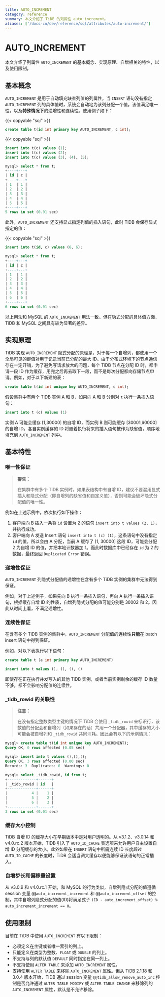 ```yaml
---
title: AUTO_INCREMENT
category: reference
summary: 本文介绍了 TiDB 的列属性 auto_increment。
aliases: ['/docs-cn/dev/reference/sql/attributes/auto-increment/']
---
```


# AUTO_INCREMENT

本文介绍了列属性 `AUTO_INCREMENT` 的基本概念、实现原理、自增相关的特性，以及使用限制。

## 基本概念

`AUTO_INCREMENT` 是用于自动填充缺省列值的列属性，当 `INSERT` 语句没有指定 `AUTO_INCREMENT` 列的具体值时，系统会自动地为该列分配一个值。该值满足唯一性，以及**特殊情况下**的递增性和连续性。使用例子如下：

{{< copyable "sql" >}}

```sql
create table t(id int primary key AUTO_INCREMENT, c int);
```

{{< copyable "sql" >}}

```sql
insert into t(c) values (1);
insert into t(c) values (2);
insert into t(c) values (3), (4), (5);
```

```sql
mysql> select * from t;
+----+---+
| id | c |
+----+---+
| 1  | 1 |
| 2  | 2 |
| 3  | 3 |
| 4  | 4 |
| 5  | 5 |
+----+---+
5 rows in set (0.01 sec)
```

此外，`AUTO_INCREMENT` 还支持显式指定列值的插入语句，此时 TiDB 会保存显式指定的值：

{{< copyable "sql" >}}

```sql
insert into t(id, c) values (6, 6);
```

```sql
mysql> select * from t;
+----+---+
| id | c |
+----+---+
| 1  | 1 |
| 2  | 2 |
| 3  | 3 |
| 4  | 4 |
| 5  | 5 |
| 6  | 6 |
+----+---+
6 rows in set (0.01 sec)
```

以上用法和 MySQL 的 `AUTO_INCREMENT` 用法一致。但在隐式分配的具体值方面，TiDB 和 MySQL 之间具有较为显著的差异。

## 实现原理

TiDB 实现 `AUTO_INCREMENT` 隐式分配的原理是，对于每一个自增列，都使用一个全局可见的键值对用于记录当前已分配的最大 ID。由于分布式环境下的节点通信存在一定开销，为了避免写请求放大的问题，每个 TiDB 节点在分配 ID 时，都申请一段 ID 作为缓存，用完之后再去取下一段，而不是每次分配都向存储节点申请。例如，对于以下新建的表：

```sql
create table t(id int unique key AUTO_INCREMENT, c int);
```

假设集群中有两个 TiDB 实例 A 和 B，如果向 A 和 B 分别对 `t` 执行一条插入语句：

```sql
insert into t (c) values (1)
```

实例 A 可能会缓存 [1,30000] 的自增 ID，而实例 B 则可能缓存 [30001,60000] 的自增 ID。各自实例缓存的 ID 将随着执行将来的插入语句被作为缺省值，顺序地填充到 `AUTO_INCREMENT` 列中。

## 基本特性

### 唯一性保证

> **警告：**
>
> 在集群中有多个 TiDB 实例时，如果表结构中有自增 ID，建议不要混用显式插入和隐式分配（即自增列的缺省值和自定义值），否则可能会破坏隐式分配值的唯一性。

例如在上述示例中，依次执行如下操作：

1. 客户端向 B 插入一条将 `id` 设置为 2 的语句 `insert into t values (2, 1)`，并执行成功。
2. 客户端向 A 发送 Insert 语句 `insert into t (c) (1)`，这条语句中没有指定 `id` 的值，所以会由 A 分配，当前 A 缓存了 [1, 30000] 这段 ID，可能会分配 2 为自增 ID 的值，并把本地计数器加 1。而此时数据库中已经存在 `id` 为 2 的数据，最终返回 `Duplicated Error` 错误。

### 递增性保证

`AUTO_INCREMENT` 列隐式分配值的递增性在含有多个 TiDB 实例的集群中无法得到保证。

例如，对于上述例子，如果先向 B 执行一条插入语句，再向 A 执行一条插入语句，根据缓存自增 ID 的性质，自增列隐式分配的值可能分别是 30002 和 2。因此从时间上看，不满足递增性。

### 连续性保证

在含有多个 TiDB 实例的集群中，`AUTO_INCREMENT` 分配值的连续性**只能**在 batch insert 语句中得到保证。

例如，对以下表执行以下语句：

```sql
create table t (a int primary key AUTO_INCREMENT)
```

```sql
insert into t values (), (), (), ()
```

即使存在正在执行并发写入的其他 TiDB 实例，或者当前实例剩余的缓存 ID 数量不够，都不会影响分配值的连续性。

### _tidb_rowid 的关联性

> **注意：**
>
> 在没有指定整数类型主键的情况下 TiDB 会使用 `_tidb_rowid` 来标识行，该数值的分配会和自增列（如果存在的话）共用一个分配器，其中缓存的大小可能会被自增列和 `_tidb_rowid` 共同消耗。因此会有以下的示例情况：

```sql
mysql> create table t(id int unique key AUTO_INCREMENT);
Query OK, 0 rows affected (0.05 sec)

mysql> insert into t values (),(),();
Query OK, 3 rows affected (0.00 sec)
Records: 3  Duplicates: 0  Warnings: 0

mysql> select _tidb_rowid, id from t;
+-------------+------+
| _tidb_rowid | id   |
+-------------+------+
|           4 |    1 |
|           5 |    2 |
|           6 |    3 |
+-------------+------+
3 rows in set (0.01 sec)
```

### 缓存大小控制

TiDB 自增 ID 的缓存大小在早期版本中是对用户透明的。从 v3.1.2、v3.0.14 和 v4.0.rc.2 版本开始，TiDB 引入了 `AUTO_ID_CACHE` 表选项来允许用户自主设置自增 ID 分配缓存的大小。此外如果在 `INSERT` 语句中所需连续 ID 长度超过 `AUTO_ID_CACHE` 的长度时，TiDB 会适当调大缓存以便能够保证该语句的正常插入。

### 自增步长和偏移量设置

从 v3.0.9 和 v4.0.rc.1 开始，和 MySQL 的行为类似，自增列隐式分配的值遵循 session 变量 `@@auto_increment_increment` 和 `@@auto_increment_offset` 的控制，其中自增列隐式分配的值(ID)将满足式子 `(ID - auto_increment_offset) % auto_increment_increment == 0`。

## 使用限制

目前在 TiDB 中使用 `AUTO_INCREMENT` 有以下限制：

- 必须定义在主键或者唯一索引的列上。
- 只能定义在类型为整数、`FLOAT` 或 `DOUBLE` 的列上。
- 不支持与列的默认值 `DEFAULT` 同时指定在同一列上。
- 不支持使用 `ALTER TABLE` 来添加 `AUTO_INCREMENT` 属性。
- 支持使用 `ALTER TABLE` 来移除 `AUTO_INCREMENT` 属性。但从 TiDB 2.1.18 和 3.0.4 版本开始，TiDB 通过 session 变量 `@@tidb_allow_remove_auto_inc` 控制是否允许通过 `ALTER TABLE MODIFY` 或 `ALTER TABLE CHANGE` 来移除列的 `AUTO_INCREMENT` 属性，默认是不允许移除。
